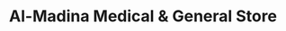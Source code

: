 ---
title: "Al-Madina Medical & General Store"
url: /karachi/al-madina-medical-and-general-store/
shop: general
---